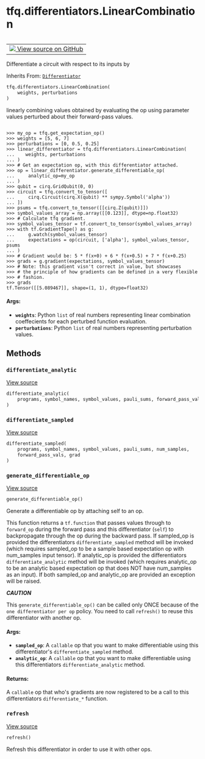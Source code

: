 <div itemscope itemtype="http://developers.google.com/ReferenceObject">
<meta itemprop="name" content="tfq.differentiators.LinearCombination" />
<meta itemprop="path" content="Stable" />
<meta itemprop="property" content="__init__"/>
<meta itemprop="property" content="differentiate_analytic"/>
<meta itemprop="property" content="differentiate_sampled"/>
<meta itemprop="property" content="generate_differentiable_op"/>
<meta itemprop="property" content="refresh"/>
</div>

# tfq.differentiators.LinearCombination

<!-- Insert buttons and diff -->

<table class="tfo-notebook-buttons tfo-api" align="left">

<td>
  <a target="_blank" href="https://github.com/tensorflow/quantum/tree/master/tensorflow_quantum/python/differentiators/linear_combination.py">
    <img src="https://www.tensorflow.org/images/GitHub-Mark-32px.png" />
    View source on GitHub
  </a>
</td></table>



Differentiate a circuit with respect to its inputs by

Inherits From: [`Differentiator`](../../tfq/differentiators/Differentiator.md)

```python
tfq.differentiators.LinearCombination(
    weights, perturbations
)
```



<!-- Placeholder for "Used in" -->
linearly combining values obtained by evaluating the op using parameter
values perturbed about their forward-pass values.


```

>>> my_op = tfq.get_expectation_op()
>>> weights = [5, 6, 7]
>>> perturbations = [0, 0.5, 0.25]
>>> linear_differentiator = tfq.differentiators.LinearCombination(
...    weights, perturbations
... )
>>> # Get an expectation op, with this differentiator attached.
>>> op = linear_differentiator.generate_differentiable_op(
...     analytic_op=my_op
... )
>>> qubit = cirq.GridQubit(0, 0)
>>> circuit = tfq.convert_to_tensor([
...     cirq.Circuit(cirq.X(qubit) ** sympy.Symbol('alpha'))
... ])
>>> psums = tfq.convert_to_tensor([[cirq.Z(qubit)]])
>>> symbol_values_array = np.array([[0.123]], dtype=np.float32)
>>> # Calculate tfq gradient.
>>> symbol_values_tensor = tf.convert_to_tensor(symbol_values_array)
>>> with tf.GradientTape() as g:
...     g.watch(symbol_values_tensor)
...     expectations = op(circuit, ['alpha'], symbol_values_tensor, psums
... )
>>> # Gradient would be: 5 * f(x+0) + 6 * f(x+0.5) + 7 * f(x+0.25)
>>> grads = g.gradient(expectations, symbol_values_tensor)
>>> # Note: this gradient visn't correct in value, but showcases
>>> # the principle of how gradients can be defined in a very flexible
>>> # fashion.
>>> grads
tf.Tensor([[5.089467]], shape=(1, 1), dtype=float32)

```

#### Args:


* <b>`weights`</b>: Python `list` of real numbers representing linear
    combination coeffecients for each perturbed function
    evaluation.
* <b>`perturbations`</b>: Python `list` of real numbers representing
    perturbation values.

## Methods

<h3 id="differentiate_analytic"><code>differentiate_analytic</code></h3>

<a target="_blank" href="https://github.com/tensorflow/quantum/tree/master/tensorflow_quantum/python/differentiators/linear_combination.py">View source</a>

```python
differentiate_analytic(
    programs, symbol_names, symbol_values, pauli_sums, forward_pass_vals, grad
)
```




<h3 id="differentiate_sampled"><code>differentiate_sampled</code></h3>

<a target="_blank" href="https://github.com/tensorflow/quantum/tree/master/tensorflow_quantum/python/differentiators/linear_combination.py">View source</a>

```python
differentiate_sampled(
    programs, symbol_names, symbol_values, pauli_sums, num_samples,
    forward_pass_vals, grad
)
```




<h3 id="generate_differentiable_op"><code>generate_differentiable_op</code></h3>

<a target="_blank" href="https://github.com/tensorflow/quantum/tree/master/tensorflow_quantum/python/differentiators/differentiator.py">View source</a>

```python
generate_differentiable_op()
```

Generate a differentiable op by attaching self to an op.

This function returns a `tf.function` that passes values through to
`forward_op` during the forward pass and this differentiator (`self`) to
backpropagate through the op during the backward pass. If sampled_op
is provided the differentiators `differentiate_sampled` method will
be invoked (which requires sampled_op to be a sample based expectation
op with num_samples input tensor). If analytic_op is provided the
differentiators `differentiate_analytic` method will be invoked (which
requires analytic_op to be an analytic based expectation op that does
NOT have num_samples as an input). If both sampled_op and analytic_op
are provided an exception will be raised.

***CAUTION***

This `generate_differentiable_op()` can be called only ONCE because
of the `one differentiator per op` policy. You need to call `refresh()`
to reuse this differentiator with another op.

#### Args:


* <b>`sampled_op`</b>: A `callable` op that you want to make differentiable
    using this differentiator's `differentiate_sampled` method.
* <b>`analytic_op`</b>: A `callable` op that you want to make differentiable
    using this differentiators `differentiate_analytic` method.


#### Returns:

A `callable` op that who's gradients are now registered to be
a call to this differentiators `differentiate_*` function.


<h3 id="refresh"><code>refresh</code></h3>

<a target="_blank" href="https://github.com/tensorflow/quantum/tree/master/tensorflow_quantum/python/differentiators/differentiator.py">View source</a>

```python
refresh()
```

Refresh this differentiator in order to use it with other ops.




